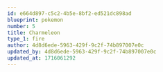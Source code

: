 ```yaml
---
id: e664d897-c5c2-4b5e-8bf2-ed521dc898ad
blueprint: pokemon
number: 5
title: Charmeleon
type_1: fire
author: 4d8d6ede-5963-429f-9c2f-74b897007e0c
updated_by: 4d8d6ede-5963-429f-9c2f-74b897007e0c
updated_at: 1716061292
---
```

